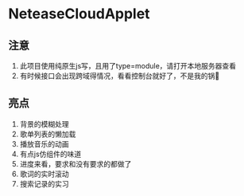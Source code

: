# NeteaseCloudApplet
## 注意
1. 此项目使用纯原生js写，且用了type=module，请打开本地服务器查看
2. 有时候接口会出现跨域得情况，看看控制台就好了，不是我的锅🐶
## 亮点
1. 背景的模糊处理
2. 歌单列表的懒加载
3. 播放音乐的动画
4. 有点js仿组件的味道
5. 进度来看，要求和没有要求的都做了
6. 歌词的实时滚动
7. 搜索记录的实习
